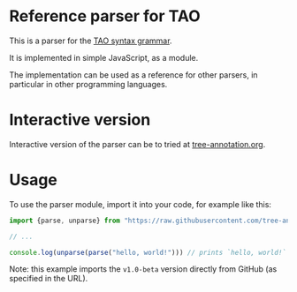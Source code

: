 # Reference parser for TAO

This is a parser for the [TAO syntax grammar](https://www.tree-annotation.org/#grammar).

It is implemented in simple JavaScript, as a module.

The implementation can be used as a reference for other parsers, in particular in other programming languages.

# Interactive version

Interactive version of the parser can be to tried at [tree-annotation.org](https://tree-annotation.org/parser.html).

# Usage

To use the parser module, import it into your code, for example like this:

```js
import {parse, unparse} from "https://raw.githubusercontent.com/tree-annotation/tao/v1.0-beta/parser.js"

// ...

console.log(unparse(parse("hello, world!"))) // prints `hello, world!`
```

Note: this example imports the `v1.0-beta` version directly from GitHub (as specified in the URL).